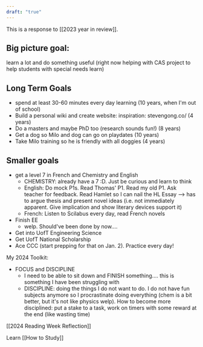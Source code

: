 ```yaml
---
draft: "true"
---
```


This is a response to [[2023 year in review]]. 

## Big picture goal: 
learn a lot and do something useful (right now helping with CAS project to help students with special needs learn)

## Long Term Goals
- spend at least 30-60 minutes every day learning (10 years, when I'm out of school)
- Build a personal wiki and create website: inspiration: stevengong.co/ (4 years)
- Do a masters and maybe PhD too (research sounds fun!) (8 years)
- Get a dog so Milo and dog can go on playdates (10 years)
- Take Milo training so he is friendly with all doggies (4 years)
## Smaller goals
- get a level 7 in French and Chemistry and English
	- CHEMISTRY: already have a 7 :D. Just be curious and learn to think
	- English: Do mock P1s. Read Thomas' P1. Read my old P1. Ask teacher for feedback. Read Hamlet so I can nail the HL Essay --> has to argue thesis and present novel ideas (i.e. not immediately apparent. Give implication and show literary devices support it)
	- French: Listen to Scilabus every day, read French novels
- Finish EE
	- welp. Should've been done by now....
- Get into UofT Engineering Science
- Get UofT National Scholarship
- Ace CCC (start prepping for that on Jan. 2). Practice every day!

My 2024 Toolkit:
- FOCUS and DISCIPLINE
	- I need to be able to sit down and FINISH something.... this is something I have been struggling with
	- DISCIPLINE: doing the things I do not want to do. I do not have fun subjects anymore so I procrastinate doing everything (chem is a bit better, but it's not like physics welp). How to become more disciplined: put a stake to a task, work on timers with some reward at the end (like wasting time)

[[2024 Reading Week Reflection]]


Learn [[How to Study]]